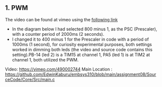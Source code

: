 ## 1. PWM
The video can be found at vimeo using the [following link](https://vimeo.com/490002744)  

- In the diagram below I had selected 800 minus 1, as the PSC (Prescaler), with a counter period of 2000ms (2 seconds). 
- I changed it to 400 minus 1 for the Prescaler in code with a period of 1000ms (1 second), for curiosity experimental purposes, both settings worked in dimming both leds (the video and source code contains this setting).PB-14 (led 2) is a TIM15 at channel 1, PA5 (led 1) is at TIM2 at channel 1, both utilized the PWM.

Video: https://vimeo.com/490002744
Main Location : https://github.com/EdwinKaburu/embsys310/blob/main/assignment08/SourceCode/Core/Src/main.c
